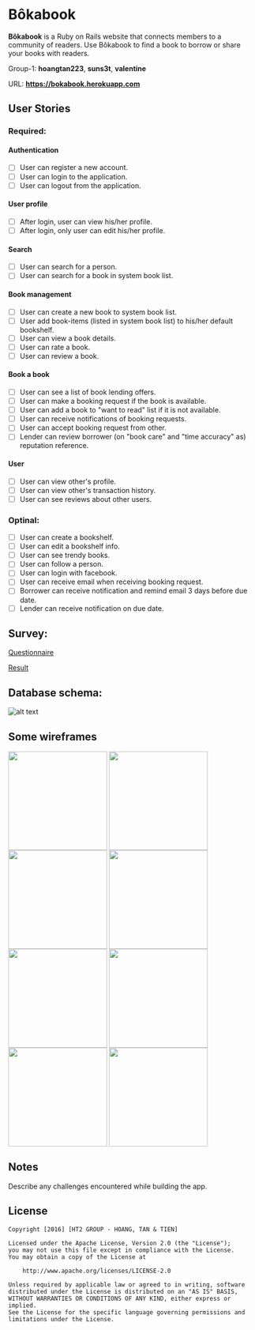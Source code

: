 # Bôkabook 

**Bôkabook** is a Ruby on Rails website that connects members to a community of readers. Use Bôkabook to find a book to borrow or share your books with readers.

Group-1: **hoangtan223**, **suns3t**, **valentine** 

URL: **https://bokabook.herokuapp.com**

## User Stories

### Required:

#### Authentication
* [ ] User can register a new account.
* [ ] User can login to the application.
* [ ] User can logout from the application.

#### User profile
* [ ] After login, user can view his/her profile.
* [ ] After login, only user can edit his/her profile.

#### Search
* [ ] User can search for a person.
* [ ] User can search for a book in system book list.

#### Book management
* [ ] User can create a new book to system book list.
* [ ] User add book-items (listed in system book list) to his/her default bookshelf.
* [ ] User can view a book details.
* [ ] User can rate a book.
* [ ] User can review a book.

#### Book a book
* [ ] User can see a list of book lending offers.
* [ ] User can make a booking request if the book is available.
* [ ] User can add a book to "want to read" list if it is not available.
* [ ] User can receive notifications of booking requests.
* [ ] User can accept booking request from other.
* [ ] Lender can review borrower (on "book care" and "time accuracy" as) reputation reference.

#### User
* [ ] User can view other's profile.
* [ ] User can view other's transaction history.
* [ ] User can see reviews about other users.

### Optinal:

* [ ] User can create a bookshelf.
* [ ] User can edit a bookshelf info.
* [ ] User can see trendy books.
* [ ] User can follow a person.
* [ ] User can login with facebook.
* [ ] User can receive email when receiving booking request.
* [ ] Borrower can receive notification and remind email 3 days before due date.
* [ ] Lender can receive notification on due date.

## Survey:
[Questionnaire](https://goo.gl/forms/jSie8SQmXb7rW6EI2)

[Result](https://docs.google.com/spreadsheets/d/1LCeMlwW2oHtPqoryIa14aRm9EkobzW2U9z_Mx0BfQPQ/edit?usp=sharing)

## Database schema:
![alt text](https://raw.githubusercontent.com/project-ht2/BookaBook/master/bokabook_erd.png "Data")

## Some wireframes
<img align="top" src="https://raw.githubusercontent.com/project-ht2/BookaBook/master/1_home.png" width="200">
<img align="top" src="https://raw.githubusercontent.com/project-ht2/BookaBook/master/2_my_profile.png" width="200">
<img align="top" src="https://raw.githubusercontent.com/project-ht2/BookaBook/master/3_others_profile.png" width="200">
<img align="top" src="https://raw.githubusercontent.com/project-ht2/BookaBook/master/4_book_details.png" width="200">
<img align="top" src="https://raw.githubusercontent.com/project-ht2/BookaBook/master/5_booking_request.png" width="200">
<img align="top" src="https://raw.githubusercontent.com/project-ht2/BookaBook/master/6_borrower_transaction_view.png" width="200">
<img align="top" src="https://raw.githubusercontent.com/project-ht2/BookaBook/master/7_lender_transaction_view.png" width="200">
<img align="top" src="https://raw.githubusercontent.com/project-ht2/BookaBook/master/8_create_account.png" width="200">

## Notes

Describe any challenges encountered while building the app.

## License

    Copyright [2016] [HT2 GROUP - HOANG, TAN & TIEN]

    Licensed under the Apache License, Version 2.0 (the "License");
    you may not use this file except in compliance with the License.
    You may obtain a copy of the License at

        http://www.apache.org/licenses/LICENSE-2.0

    Unless required by applicable law or agreed to in writing, software
    distributed under the License is distributed on an "AS IS" BASIS,
    WITHOUT WARRANTIES OR CONDITIONS OF ANY KIND, either express or implied.
    See the License for the specific language governing permissions and
    limitations under the License.